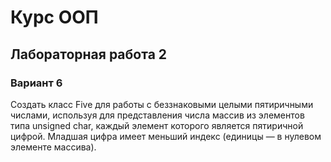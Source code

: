 # Курс ООП
## Лабораторная работа 2
### Вариант 6

Создать класс Five для работы с беззнаковыми целыми пятиричными числами, используя для представления числа массив из элементов типа unsigned char, каждый элемент которого является пятиричной цифрой. Младшая цифра имеет меньший индекс (единицы — в нулевом элементе массива).

